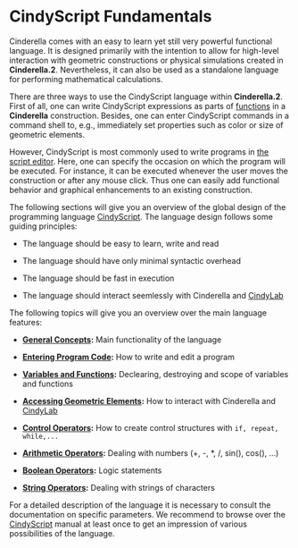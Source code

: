 #  CindyScript Fundamentals

Cinderella comes with an easy to learn yet still very powerful functional language.
It is designed primarily with the intention to allow for high-level interaction with geometric constructions or physical simulations created in **Cinderella.2**.
Nevertheless, it can also be used as a standalone language for performing mathematical calculations.

There are three ways to use the CindyScript language within **Cinderella.2**.
First of all, one can write CindyScript expressions as parts of [functions](Function_Plotting.md) in a **Cinderella** construction.
Besides, one can enter CindyScript commands in a command shell to, e.g., immediately set properties such as color or size of geometric elements.

However, CindyScript is most commonly used to write programs in [the script editor](The_CindyScript_Editor.md).
Here, one can specify the occasion on which the program will be executed.
For instance, it can be executed whenever the user moves the construction or after any mouse click.
Thus one can easily add functional behavior and graphical enhancements to an existing construction.

The following sections will give you an overview of the global design of the programming language [CindyScript](CindyScript.md).
The language design follows some guiding principles:

*  The language should be easy to learn, write and read

*  The language should have only minimal syntactic overhead

*  The language should be fast in execution

*  The language should interact seemlessly with Cinderella and [CindyLab](CindyLab.md)

The following topics will give you an overview over the main language features:

*  **[General Concepts](General_Concepts.md):**
Main functionality of the language

*  **[Entering Program Code](Entering_Program_Code.md):**
How to write and edit a program

*  **[Variables and Functions](Variables_and_Functions.md):**
Declearing, destroying and scope of variables and functions

*  **[Accessing Geometric Elements](Accessing_Geometric_Elements.md):**
How to interact with Cinderella and [CindyLab](CindyLab.md)

*  **[Control Operators](Control_Operators.md):**
How to create control structures with `if, repeat, while,...`

*  **[Arithmetic Operators](Arithmetic_Operators.md):**
Dealing with numbers (+, -, *, /, sin(), cos(), …)

*  **[Boolean Operators](Boolean_Operators.md):**
Logic statements

*  **[String Operators](String_Operators.md):**
Dealing with strings of characters

For a detailed description of the language it is necessary to consult the documentation on specific parameters.
We recommend to browse over the [CindyScript](CindyScript.md) manual at least once to get an impression of various possibilities of the language.
